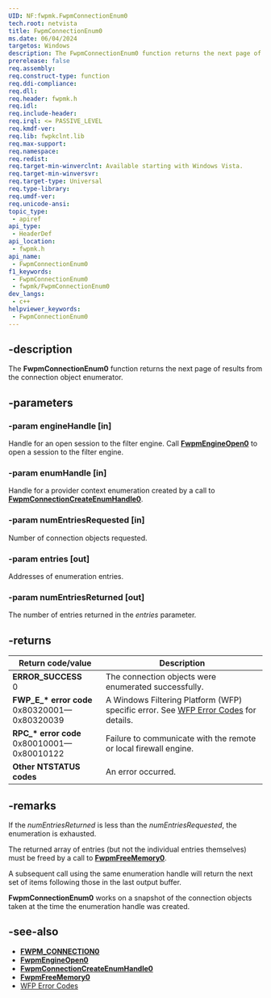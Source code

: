 ```yaml
---
UID: NF:fwpmk.FwpmConnectionEnum0
tech.root: netvista
title: FwpmConnectionEnum0
ms.date: 06/04/2024
targetos: Windows
description: The FwpmConnectionEnum0 function returns the next page of results from the connection object enumerator.
prerelease: false
req.assembly: 
req.construct-type: function
req.ddi-compliance: 
req.dll: 
req.header: fwpmk.h
req.idl: 
req.include-header: 
req.irql: <= PASSIVE_LEVEL
req.kmdf-ver: 
req.lib: fwpkclnt.lib
req.max-support: 
req.namespace: 
req.redist: 
req.target-min-winverclnt: Available starting with Windows Vista.
req.target-min-winversvr: 
req.target-type: Universal
req.type-library: 
req.umdf-ver: 
req.unicode-ansi: 
topic_type:
 - apiref
api_type:
 - HeaderDef
api_location:
 - fwpmk.h
api_name:
 - FwpmConnectionEnum0
f1_keywords:
 - FwpmConnectionEnum0
 - fwpmk/FwpmConnectionEnum0
dev_langs:
 - c++
helpviewer_keywords:
 - FwpmConnectionEnum0
---
```


## -description

The **FwpmConnectionEnum0** function returns the next page of results from the connection object enumerator.

## -parameters

### -param engineHandle [in]

Handle for an open session to the filter engine. Call **[FwpmEngineOpen0](nf-fwpmk-fwpmengineopen0.md)** to open a session to the filter engine.

### -param enumHandle [in]

Handle for a provider context enumeration created by a call to **[FwpmConnectionCreateEnumHandle0](nf-fwpmk-fwpmconnectioncreateenumhandle0.md)**.

### -param numEntriesRequested [in]

Number of connection objects requested.

### -param entries [out]

Addresses of enumeration entries.

### -param numEntriesReturned [out]

The number of entries returned in the *entries* parameter.

## -returns

| Return code/value | Description |
| --- | --- |
| **ERROR_SUCCESS**<br>0 | The connection objects were enumerated successfully. |
| **FWP_E_\* error code**<br>0x80320001—0x80320039 | A Windows Filtering Platform (WFP) specific error. See [WFP Error Codes](/windows/win32/fwp/wfp-error-codes) for details. |
| **RPC_\* error code**<br>0x80010001—0x80010122 | Failure to communicate with the remote or local firewall engine. |
| **Other NTSTATUS codes** | An error occurred. |

## -remarks

If the *numEntriesReturned* is less than the *numEntriesRequested*, the enumeration is exhausted.

The returned array of entries (but not the individual entries themselves) must be freed by a call to **[FwpmFreeMemory0](nf-fwpmk-fwpmfreememory0.md)**.

A subsequent call using the same enumeration handle will return the next set of items following those in the last output buffer.

**FwpmConnectionEnum0** works on a snapshot of the connection objects taken at the time the enumeration handle was created.

## -see-also

- **[FWPM_CONNECTION0](/windows/desktop/api/fwpmtypes/ns-fwpmtypes-fwpm_connection0)**
- **[FwpmEngineOpen0](nf-fwpmk-fwpmengineopen0.md)**
- **[FwpmConnectionCreateEnumHandle0](nf-fwpmk-fwpmconnectioncreateenumhandle0.md)**
- **[FwpmFreeMemory0](nf-fwpmk-fwpmfreememory0.md)**
- [WFP Error Codes](/windows/win32/fwp/wfp-error-codes)
